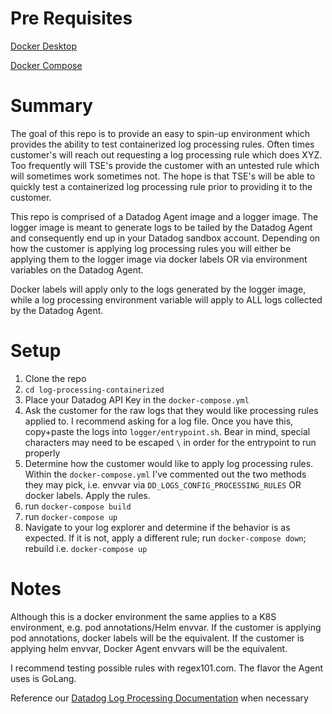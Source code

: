 # Pre Requisites
[Docker Desktop](https://www.docker.com/products/docker-desktop/)

[Docker Compose](https://docs.docker.com/compose/install/)

# Summary
The goal of this repo is to provide an easy to spin-up environment which provides the ability to test containerized log processing rules. Often times customer's will reach out requesting a log processing rule which does XYZ. Too frequently will TSE's provide the customer with an untested rule which will sometimes work sometimes not. The hope is that TSE's will be able to quickly test a containerized log processing rule prior to providing it to the customer.

This repo is comprised of a Datadog Agent image and a logger image. The logger image is meant to generate logs to be tailed by the Datadog Agent and consequently end up in your Datadog sandbox account. Depending on how the customer is applying log processing rules you will either be applying them to the logger image via docker labels OR via environment variables on the Datadog Agent.

Docker labels will apply only to the logs generated by the logger image, while a log processing environment variable will apply to ALL logs collected by the Datadog Agent.

# Setup
1. Clone the repo
2. `cd log-processing-containerized`
3. Place your Datadog API Key in the `docker-compose.yml`
4. Ask the customer for the raw logs that they would like processing rules applied to. I recommend asking for a log file. Once you have this, copy+paste the logs into `logger/entrypoint.sh`. Bear in mind, special characters may need to be escaped `\` in order for the entrypoint to run properly
5. Determine how the customer would like to apply log processing rules. Within the `docker-compose.yml` I've commented out the two methods they may pick, i.e. envvar via `DD_LOGS_CONFIG_PROCESSING_RULES` OR docker labels. Apply the rules.
6. run `docker-compose build`
7. run `docker-compose up`
8. Navigate to your log explorer and determine if the behavior is as expected. If it is not, apply a different rule; run `docker-compose down`; rebuild i.e. `docker-compose up`


# Notes
Although this is a docker environment the same applies to a K8S environment, e.g. pod annotations/Helm envvar. If the customer is applying pod annotations, docker labels will be the equivalent. If the customer is applying helm envvar, Docker Agent envvars will be the equivalent.

I recommend testing possible rules with regex101.com. The flavor the Agent uses is GoLang.

Reference our [Datadog Log Processing Documentation](https://docs.datadoghq.com/agent/logs/advanced_log_collection/?tab=configurationfile) when necessary
